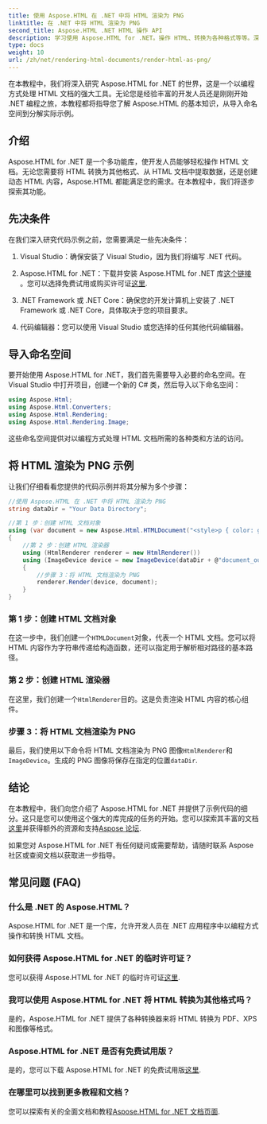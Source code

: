 ```yaml
---
title: 使用 Aspose.HTML 在 .NET 中将 HTML 渲染为 PNG
linktitle: 在 .NET 中将 HTML 渲染为 PNG
second_title: Aspose.HTML .NET HTML 操作 API
description: 学习使用 Aspose.HTML for .NET。操作 HTML、转换为各种格式等等。深入学习这个综合教程！
type: docs
weight: 10
url: /zh/net/rendering-html-documents/render-html-as-png/
---
```


在本教程中，我们将深入研究 Aspose.HTML for .NET 的世界，这是一个以编程方式处理 HTML 文档的强大工具。无论您是经验丰富的开发人员还是刚刚开始 .NET 编程之旅，本教程都将指导您了解 Aspose.HTML 的基本知识，从导入命名空间到分解实际示例。

## 介绍

Aspose.HTML for .NET 是一个多功能库，使开发人员能够轻松操作 HTML 文档。无论您需要将 HTML 转换为其他格式、从 HTML 文档中提取数据，还是创建动态 HTML 内容，Aspose.HTML 都能满足您的需求。在本教程中，我们将逐步探索其功能。

## 先决条件

在我们深入研究代码示例之前，您需要满足一些先决条件：

1. Visual Studio：确保安装了 Visual Studio，因为我们将编写 .NET 代码。

2.  Aspose.HTML for .NET：下载并安装 Aspose.HTML for .NET 库[这个链接](https://releases.aspose.com/html/net/) 。您可以选择免费试用或购买许可证[这里](https://purchase.aspose.com/buy).

3. .NET Framework 或 .NET Core：确保您的开发计算机上安装了 .NET Framework 或 .NET Core，具体取决于您的项目要求。

4. 代码编辑器：您可以使用 Visual Studio 或您选择的任何其他代码编辑器。

## 导入命名空间

要开始使用 Aspose.HTML for .NET，我们首先需要导入必要的命名空间。在 Visual Studio 中打开项目，创建一个新的 C# 类，然后导入以下命名空间：

```csharp
using Aspose.Html;
using Aspose.Html.Converters;
using Aspose.Html.Rendering;
using Aspose.Html.Rendering.Image;
```

这些命名空间提供对以编程方式处理 HTML 文档所需的各种类和方法的访问。

## 将 HTML 渲染为 PNG 示例

让我们仔细看看您提供的代码示例并将其分解为多个步骤：

```csharp
//使用 Aspose.HTML 在 .NET 中将 HTML 渲染为 PNG
string dataDir = "Your Data Directory";

//第 1 步：创建 HTML 文档对象
using (var document = new Aspose.Html.HTMLDocument("<style>p { color: green; }</style><p>my first paragraph</p>", @"c:\work\"))
{
    //第 2 步：创建 HTML 渲染器
    using (HtmlRenderer renderer = new HtmlRenderer())
    using (ImageDevice device = new ImageDevice(dataDir + @"document_out.png"))
    {
        //步骤 3：将 HTML 文档渲染为 PNG
        renderer.Render(device, document);
    }
}
```

### 第 1 步：创建 HTML 文档对象

在这一步中，我们创建一个`HTMLDocument`对象，代表一个 HTML 文档。您可以将 HTML 内容作为字符串传递给构造函数，还可以指定用于解析相对路径的基本路径。

### 第 2 步：创建 HTML 渲染器

在这里，我们创建一个`HtmlRenderer`目的。这是负责渲染 HTML 内容的核心组件。 

### 步骤 3：将 HTML 文档渲染为 PNG

最后，我们使用以下命令将 HTML 文档渲染为 PNG 图像`HtmlRenderer`和`ImageDevice`。生成的 PNG 图像将保存在指定的位置`dataDir`.

## 结论

在本教程中，我们向您介绍了 Aspose.HTML for .NET 并提供了示例代码的细分。这只是您可以使用这个强大的库完成的任务的开始。您可以探索其丰富的文档[这里](https://reference.aspose.com/html/net/)并获得额外的资源和支持[Aspose 论坛](https://forum.aspose.com/).

如果您对 Aspose.HTML for .NET 有任何疑问或需要帮助，请随时联系 Aspose 社区或查阅文档以获取进一步指导。

## 常见问题 (FAQ)

### 什么是 .NET 的 Aspose.HTML？
   Aspose.HTML for .NET 是一个库，允许开发人员在 .NET 应用程序中以编程方式操作和转换 HTML 文档。

### 如何获得 Aspose.HTML for .NET 的临时许可证？
   您可以获得 Aspose.HTML for .NET 的临时许可证[这里](https://purchase.aspose.com/temporary-license/).

### 我可以使用 Aspose.HTML for .NET 将 HTML 转换为其他格式吗？
   是的，Aspose.HTML for .NET 提供了各种转换器来将 HTML 转换为 PDF、XPS 和图像等格式。

### Aspose.HTML for .NET 是否有免费试用版？
   是的，您可以下载 Aspose.HTML for .NET 的免费试用版[这里](https://releases.aspose.com/).

### 在哪里可以找到更多教程和文档？
   您可以探索有关的全面文档和教程[Aspose.HTML for .NET 文档页面](https://reference.aspose.com/html/net/).